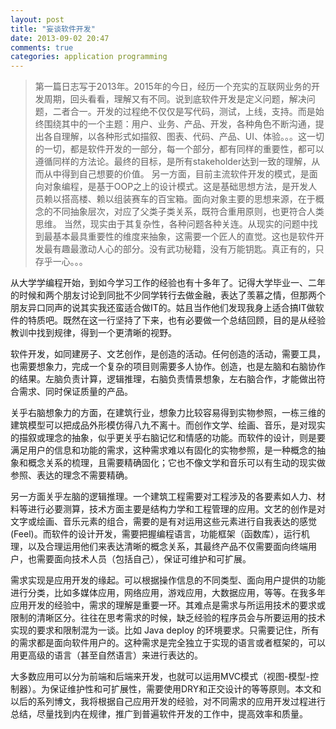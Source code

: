 ```yaml
---
layout: post
title: "妄谈软件开发"
date: 2013-09-02 20:47
comments: true
categories: application programming
---
```


>第一篇日志写于2013年。2015年的今日，经历一个充实的互联网业务的开发周期，回头看看，理解又有不同。说到底软件开发是定义问题，解决问题，二者合一。开发的过程绝不仅仅是写代码，测试，上线，支持。而是始终围绕其中的一个主题：用户、业务、产品、开发，各种角色不断沟通，提出各自理解，以各种形式如描叙、图表、代码、产品、UI、体验。。。这一切的一切，都是软件开发的一部分，每一个部分，都有同样的重要性，都可以遵循同样的方法论。最终的目标，是所有stakeholder达到一致的理解，从而从中得到自己想要的价值。
>另一方面，目前主流软件开发的模式，是面向对象编程，是基于OOP之上的设计模式。这是基础思想方法，是开发人员赖以搭高楼、赖以组装赛车的百宝箱。面向对象主要的思想来源，在于概念的不同抽象层次，对应了父类子类关系，既符合重用原则，也更符合人类思维。
>当然，现实由于其复杂性，各种问题各种关连。从现实的问题中找到最基本最具重要性的维度来抽象，这需要一个匠人的直觉。这也是软件开发最有趣最激动人心的部分。没有武功秘籍，没有万能钥匙。真正有的，只存乎一心。。。

从大学学编程开始，到如今学习工作的经验也有十多年了。记得大学毕业一、二年的时候和两个朋友讨论到同批不少同学转行去做金融，表达了羡慕之情，但那两个朋友异口同声的说其实我还蛮适合做IT的。姑且当作他们发现我身上适合搞IT做软件的特质吧。既然在这一行坚持了下来，也有必要做一个总结回顾，目的是从经验教训中找到规律，得到一个更清晰的视野。

软件开发，如同建房子、文艺创作，是创造的活动。任何创造的活动，需要工具，也需要想象力，完成一个复杂的项目则需要多人协作。创造，也是左脑和右脑协作的结果。左脑负责计算，逻辑推理，右脑负责情景想象，左右脑合作，才能做出符合需求、同时保证质量的产品。

关乎右脑想象力的方面，在建筑行业，想象力比较容易得到实物参照，一栋三维的建筑模型可以把成品外形模仿得八九不离十。而创作文学、绘画、音乐，是对现实的描叙或理念的抽象，似乎更关乎右脑记忆和情感的功能。而软件的设计，则是要满足用户的信息和功能的需求，这种需求难以有固化的实物参照，是一种概念的抽象和概念关系的梳理，且需要精确固化；它也不像文学和音乐可以有生动的现实做参照、表达的理念不需要精确。

另一方面关乎左脑的逻辑推理。一个建筑工程需要对工程涉及的各要素如人力、材料等进行必要测算，技术方面主要是结构力学和工程管理的应用。文艺的创作是对文字或绘画、音乐元素的组合，需要的是有对运用这些元素进行自我表达的感觉(Feel)。而软件的设计开发，需要把握编程语言，功能框架（函数库），运行机理，以及合理运用他们来表达清晰的概念关系，其最终产品不仅需要面向终端用户，也需要面向技术人员（包括自己），保证可维护和可扩展。

需求实现是应用开发的缘起。可以根据操作信息的不同类型、面向用户提供的功能进行分类，比如多媒体应用，网络应用，游戏应用，大数据应用，等等。在我多年应用开发的经验中，需求的理解是重要一环。其难点是需求与所运用技术的要求或限制的清晰区分。往往在思考需求的时候，缺乏经验的程序员会与所要运用的技术实现的要求和限制混为一谈。比如 Java deploy 的环境要求。只需要记住，所有的需求都是面向软件用户的。这种需求是完全独立于实现的语言或者框架的，可以用更高级的语言（甚至自然语言）来进行表达的。

大多数应用可以分为前端和后端来开发，也就可以运用MVC模式（视图-模型-控制器）。为保证维护性和可扩展性，需要使用DRY和正交设计的等等原则。本文和以后的系列博文，我将根据自己应用开发的经验，对不同需求的应用开发过程进行总结，尽量找到内在规律，推广到普遍软件开发的工作中，提高效率和质量。